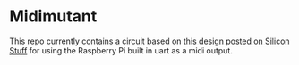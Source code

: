 # Midimutant

This repo currently contains a circuit based on [this design posted on Silicon Stuff](http://siliconstuff.blogspot.co.uk/2012/08/serial-port-midi-on-raspberry-pi.html) 
for using the Raspberry Pi built in uart as a midi output.
